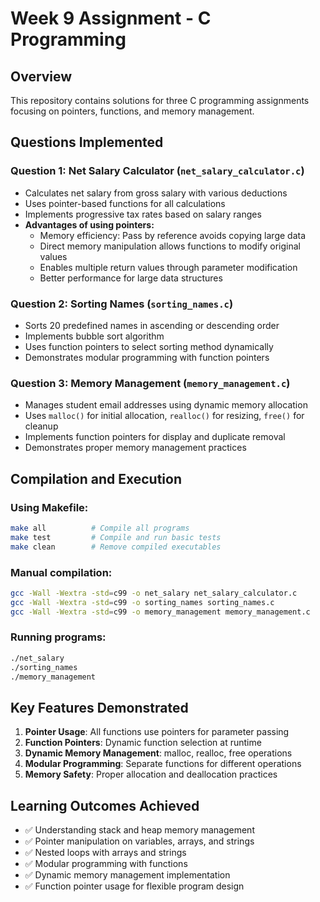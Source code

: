 # Week 9 Assignment - C Programming

## Overview
This repository contains solutions for three C programming assignments focusing on pointers, functions, and memory management.

## Questions Implemented

### Question 1: Net Salary Calculator (`net_salary_calculator.c`)
- Calculates net salary from gross salary with various deductions
- Uses pointer-based functions for all calculations
- Implements progressive tax rates based on salary ranges
- **Advantages of using pointers:**
  - Memory efficiency: Pass by reference avoids copying large data
  - Direct memory manipulation allows functions to modify original values
  - Enables multiple return values through parameter modification
  - Better performance for large data structures

### Question 2: Sorting Names (`sorting_names.c`)
- Sorts 20 predefined names in ascending or descending order
- Implements bubble sort algorithm
- Uses function pointers to select sorting method dynamically
- Demonstrates modular programming with function pointers

### Question 3: Memory Management (`memory_management.c`)
- Manages student email addresses using dynamic memory allocation
- Uses `malloc()` for initial allocation, `realloc()` for resizing, `free()` for cleanup
- Implements function pointers for display and duplicate removal
- Demonstrates proper memory management practices

## Compilation and Execution

### Using Makefile:
```bash
make all          # Compile all programs
make test         # Compile and run basic tests
make clean        # Remove compiled executables
```

### Manual compilation:
```bash
gcc -Wall -Wextra -std=c99 -o net_salary net_salary_calculator.c
gcc -Wall -Wextra -std=c99 -o sorting_names sorting_names.c
gcc -Wall -Wextra -std=c99 -o memory_management memory_management.c
```

### Running programs:
```bash
./net_salary
./sorting_names
./memory_management
```

## Key Features Demonstrated

1. **Pointer Usage**: All functions use pointers for parameter passing
2. **Function Pointers**: Dynamic function selection at runtime
3. **Dynamic Memory Management**: malloc, realloc, free operations
4. **Modular Programming**: Separate functions for different operations
5. **Memory Safety**: Proper allocation and deallocation practices

## Learning Outcomes Achieved

- ✅ Understanding stack and heap memory management
- ✅ Pointer manipulation on variables, arrays, and strings
- ✅ Nested loops with arrays and strings
- ✅ Modular programming with functions
- ✅ Dynamic memory management implementation
- ✅ Function pointer usage for flexible program design